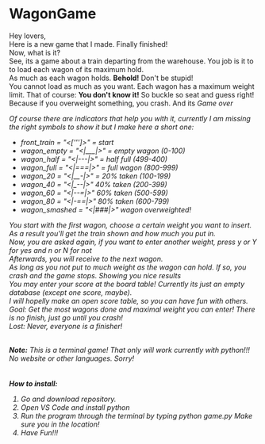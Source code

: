 # WagonGame

Hey lovers, <br>
Here is a new game that I made. Finally finished!<br>
Now, what is it? <br>
See, its a game about a train departing from the warehouse. You job is it to to load each wagon of its maximum hold. <br>
As much as each wagon holds. <b>Behold!</b> Don't be stupid! <br>
You cannot load as much as you want. Each wagon has a maximum weight limit. That of course: <b> You don't know it!</b>
So buckle so seat and guess right! Because if you overweight something, you crash. And its <i>Game over<i>
<p> Of course there are indicators that help you with it, currently I am missing the right symbols to show it but I make here a short one: </p>
<ul style=style="background-color: blue; color: green">
<li>	front_train = "<[''']>" = start </li>
<li>		wagon_empty = "<|___|>" = empty wagon (0-100)</li>
<li>		wagon_half = "<|---|>" = half full (499-400)</li>
<li>		wagon_full = "<|===|>" = full wagon (800-999) </li>
<li>		wagon_20 = "<|__-|>" = 20% taken (100-199) </li>
<li>		wagon_40 = "<|_--|>" 40% taken (200-399) </li>
<li>		wagon_60 = "<|--=|>"  60% taken (500-599) </li>
<li>		wagon_80 = "<|-==|>"  80% taken (600-799)</li>
<li>		wagon_smashed = "<|###|>" wagon overweighted!</li>
</ul>

You start with the first wagon, choose a certain weight you want to insert. As a result you'll get the train shown and how much you put in.<br>
Now, you are asked again, if you want to enter another weight, press y or Y for yes and n or N for not <br>
Afterwards, you will receive to the next wagon. <br>
As long as you not put to much weight as the wagon can hold. If so, you crash and the game stops. Showing you nice results <br>
You may enter your score at the board table! Currently its just an empty database (except one score, maybe). <br>
I will hopelly make an open score table, so you can have fun with others. 
<br>
Goal: Get the most wagons done and maximal weight you can enter! There is no finish, just go until you crash!
<br>
Lost: Never, everyone is a finisher!
<br>
<br>

<b>Note:</b> This is a terminal game! That only will work currently with python!!! No website or other languages. Sorry! <br>
<br>
<br>
<b>How to install:</b><br>
1. Go and download repository.
2. Open VS Code and install python
3. Run the program through the terminal by typing <i>python game.py</i>
   Make sure you in the location!
4. Have Fun!!!
